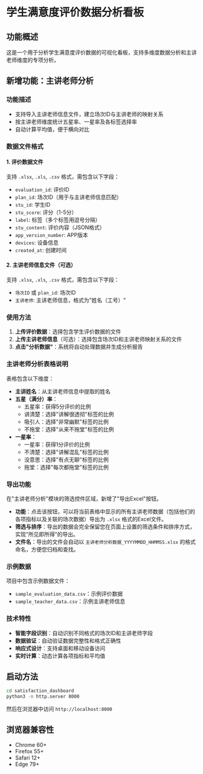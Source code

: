 # 学生满意度评价数据分析看板

## 功能概述

这是一个用于分析学生满意度评价数据的可视化看板，支持多维度数据分析和主讲老师维度的专项分析。

## 新增功能：主讲老师分析

### 功能描述
- 支持导入主讲老师信息文件，建立场次ID与主讲老师的映射关系
- 按主讲老师维度统计五星率、一星率及各标签选择率
- 自动计算平均值，便于横向对比

### 数据文件格式

#### 1. 评价数据文件
支持 `.xlsx`, `.xls`, `.csv` 格式，需包含以下字段：
- `evaluation_id`: 评价ID
- `plan_id`: 场次ID（用于与主讲老师信息匹配）
- `stu_id`: 学生ID
- `stu_score`: 评分（1-5分）
- `label`: 标签（多个标签用逗号分隔）
- `stu_content`: 评价内容（JSON格式）
- `app_version_number`: APP版本
- `devices`: 设备信息
- `created_at`: 创建时间

#### 2. 主讲老师信息文件（可选）
支持 `.xlsx`, `.xls`, `.csv` 格式，需包含以下字段：
- `场次ID` 或 `plan_id`: 场次ID
- `主讲老师`: 主讲老师信息，格式为"姓名（工号）"

### 使用方法

1. **上传评价数据**：选择包含学生评价数据的文件
2. **上传主讲老师信息**（可选）：选择包含场次ID和主讲老师映射关系的文件
3. **点击"分析数据"**：系统将自动处理数据并生成分析报告

### 主讲老师分析表格说明

表格包含以下维度：
- **主讲姓名**：从主讲老师信息中提取的姓名
- **五星（满分）率**：
  - 五星率：获得5分评价的比例
  - 讲清楚：选择"讲解很透彻"标签的比例
  - 吸引人：选择"非常幽默"标签的比例
  - 不拖堂：选择"从来不拖堂"标签的比例
- **一星率**：
  - 一星率：获得1分评价的比例
  - 不清楚：选择"讲解混乱"标签的比例
  - 没意思：选择"有点无聊"标签的比例
  - 拖堂：选择"每次都拖堂"标签的比例

### 导出功能

在"主讲老师分析"模块的筛选控件区域，新增了"导出Excel"按钮。

- **功能**：点击该按钮，可以将当前表格中显示的所有主讲老师数据（包括他们的各项指标以及关联的场次数据）导出为 `.xlsx` 格式的Excel文件。
- **筛选与排序**：导出的数据会完全保留您在页面上设置的筛选条件和排序方式，实现"所见即所得"的导出。
- **文件名**：导出的文件会自动以 `主讲老师分析数据_YYYYMMDD_HHMMSS.xlsx` 的格式命名，方便您归档和查找。

### 示例数据

项目中包含示例数据文件：
- `sample_evaluation_data.csv`：示例评价数据
- `sample_teacher_data.csv`：示例主讲老师信息

### 技术特性

- **智能字段识别**：自动识别不同格式的场次ID和主讲老师字段
- **数据验证**：自动验证数据完整性和格式正确性
- **响应式设计**：支持桌面和移动设备访问
- **实时计算**：动态计算各项指标和平均值

## 启动方法

```bash
cd satisfaction_dashboard
python3 -m http.server 8000
```

然后在浏览器中访问 `http://localhost:8000`

## 浏览器兼容性

- Chrome 60+
- Firefox 55+
- Safari 12+
- Edge 79+
